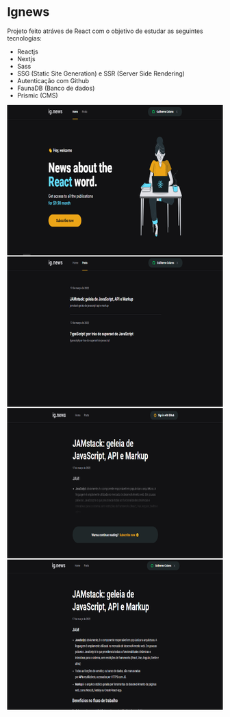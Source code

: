 # Ignews

Projeto feito atráves de React com o objetivo de estudar as seguintes tecnologias: 

- Reactjs
- Nextjs
- Sass
- SSG (Static Site Generation) e SSR (Server Side Rendering)
- Autenticação com Github
- FaunaDB (Banco de dados)
- Prismic (CMS)

<img src="./public/images-ignews/imagem1.png" style="height: 350px; width: 700px" />
<img src="./public/images-ignews/imagem2.png" style="height: 350px; width: 700px" />
<img src="./public/images-ignews/imagem3.png" style="height: 350px; width: 700px" />
<img src="./public/images-ignews/imagem4.png" style="height: 350px; width: 700px" />

